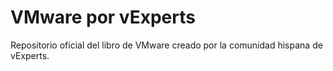 # VMware por vExperts
Repositorio oficial del libro de VMware creado por la comunidad hispana de vExperts.
